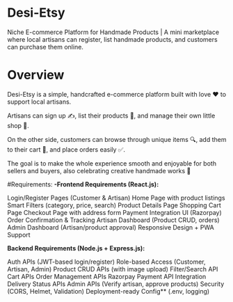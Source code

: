 # Desi-Etsy
Niche E-commerce Platform for Handmade Products | A mini marketplace where local artisans can register, list handmade products, and customers can purchase them online.

# Overview
Desi-Etsy is a simple, handcrafted e-commerce platform built with love ❤️ to support local artisans.

Artisans can sign up ✍️, list their products 📝, and manage their own little shop 🏬.

On the other side, customers can browse through unique items 🔍, add them to their cart 🛒, and place orders easily ✅.

The goal is to make the whole experience smooth and enjoyable for both sellers and buyers, also celebrating creative handmade works 🌟

#Requirements:
**-Frontend Requirements (React.js):**

Login/Register Pages (Customer & Artisan)
Home Page with product listings
Smart Filters (category, price, search)
Product Details Page
Shopping Cart Page
Checkout Page with address form
Payment Integration UI (Razorpay)
Order Confirmation & Tracking
Artisan Dashboard (Product CRUD, orders)
Admin Dashboard (Artisan/product approval)
Responsive Design + PWA Support


**Backend Requirements (Node.js + Express.js):**

Auth APIs (JWT-based login/register)
Role-based Access (Customer, Artisan, Admin)
Product CRUD APIs (with image upload)
Filter/Search API
Cart APIs
Order Management APIs
Razorpay Payment API Integration
Delivery Status APIs
Admin APIs (Verify artisan, approve products)
Security (CORS, Helmet, Validation)
Deployment-ready Config** (.env, logging)



